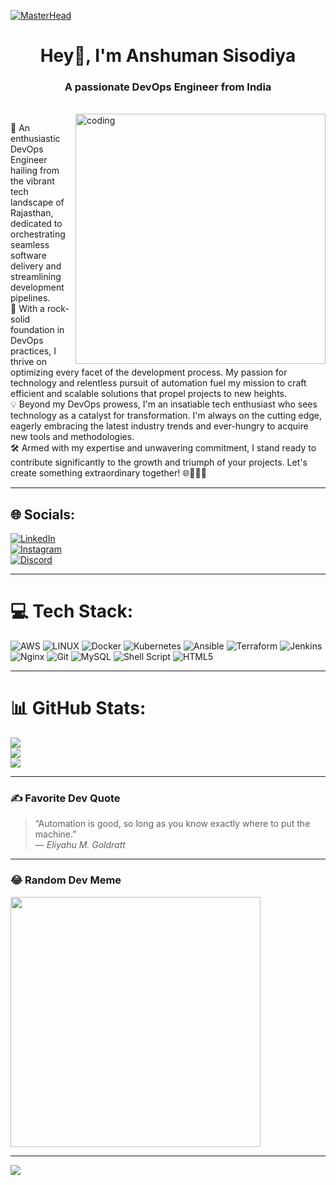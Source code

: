 [![MasterHead](https://i0.wp.com/servn.io/wp-content/uploads/2023/04/devOps-cloud-native.gif?fit=1920%2C1080&ssl=1)](https://Anshuman-Sisodiya.io)

<h1 align="center">Hey👋, I'm Anshuman Sisodiya</h1>
<h3 align="center">A passionate DevOps Engineer from India</h3>

<br>
<img align="right" alt="coding" width="400" src="https://user-images.githubusercontent.com/55389276/140866485-8fb1c876-9a8f-4d6a-98dc-08c4981eaf70.gif">

🚀 An enthusiastic DevOps Engineer hailing from the vibrant tech landscape of Rajasthan, dedicated to orchestrating seamless software delivery and streamlining development pipelines.  
🌟 With a rock-solid foundation in DevOps practices, I thrive on optimizing every facet of the development process. My passion for technology and relentless pursuit of automation fuel my mission to craft efficient and scalable solutions that propel projects to new heights.  
💡 Beyond my DevOps prowess, I'm an insatiable tech enthusiast who sees technology as a catalyst for transformation. I'm always on the cutting edge, eagerly embracing the latest industry trends and ever-hungry to acquire new tools and methodologies.  
🛠️ Armed with my expertise and unwavering commitment, I stand ready to contribute significantly to the growth and triumph of your projects. Let's create something extraordinary together! 🌐👨‍💻🔥

---

## 🌐 Socials:

[![LinkedIn](https://img.shields.io/badge/LinkedIn-%230077B5.svg?logo=linkedin&logoColor=white)](https://linkedin.com/in/anshuman-sisodiya)  
[![Instagram](https://img.shields.io/badge/Instagram-%23E4405F.svg?logo=Instagram&logoColor=white)](https://instagram.com/anshuman_sisodiyaa)  
[![Discord](https://img.shields.io/badge/Discord-%237289DA.svg?logo=discord&logoColor=white)](https://discord.gg/starlordinfamous)  

---

# 💻 Tech Stack:

![AWS](https://img.shields.io/badge/AWS-%23FF9900.svg?style=for-the-badge&logo=amazon-aws&logoColor=white) ![LINUX](https://img.shields.io/badge/Linux-FCC624?style=for-the-badge&logo=linux&logoColor=black) ![Docker](https://img.shields.io/badge/docker-%230db7ed.svg?style=for-the-badge&logo=docker&logoColor=white) ![Kubernetes](https://img.shields.io/badge/kubernetes-%23326ce5.svg?style=for-the-badge&logo=kubernetes&logoColor=white) ![Ansible](https://img.shields.io/badge/ansible-%231A1918.svg?style=for-the-badge&logo=ansible&logoColor=white) ![Terraform](https://img.shields.io/badge/terraform-%235835CC.svg?style=for-the-badge&logo=terraform&logoColor=white) ![Jenkins](https://img.shields.io/badge/jenkins-%232C5263.svg?style=for-the-badge&logo=jenkins&logoColor=white) ![Nginx](https://img.shields.io/badge/nginx-%23009639.svg?style=for-the-badge&logo=nginx&logoColor=white) ![Git](https://img.shields.io/badge/git-%23F05033.svg?style=for-the-badge&logo=git&logoColor=white) ![MySQL](https://img.shields.io/badge/mysql-%2300f.svg?style=for-the-badge&logo=mysql&logoColor=white) ![Shell Script](https://img.shields.io/badge/shell_script-%23121011.svg?style=for-the-badge&logo=gnu-bash&logoColor=white) ![HTML5](https://img.shields.io/badge/html5-%23E34F26.svg?style=for-the-badge&logo=html5&logoColor=white)

---

# 📊 GitHub Stats:

![](https://github-readme-stats.vercel.app/api?username=Anshuman-Sisodiya&theme=tokyonight&hide_border=true&include_all_commits=false&count_private=false)  
![](https://github-readme-streak-stats.herokuapp.com/?user=Anshuman-Sisodiya&theme=tokyonight&hide_border=true)  
![](https://github-readme-stats.vercel.app/api/top-langs/?username=Anshuman-Sisodiya&theme=tokyonight&hide_border=true&layout=compact)

---

### ✍️ Favorite Dev Quote
> “Automation is good, so long as you know exactly where to put the machine.”  
> — *Eliyahu M. Goldratt*


---

### 😂 Random Dev Meme

<img src='https://randommeme-five.vercel.app/' style="height: 400px;" />

---

[![](https://visitcount.itsvg.in/api?id=Anshuman-Sisodiya&icon=0&color=6)](https://visitcount.itsvg.in)

<!-- Proudly created with GPRM ( https://gprm.itsvg.in ) -->
